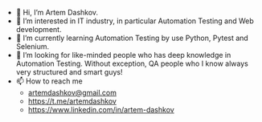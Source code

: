 - 👋 Hi, I’m Artem Dashkov.
- 👀 I’m interested in IT industry, in particular Automation Testing and Web development.
- 🌱 I’m currently learning Automation Testing by use Python, Pytest and Selenium.
- 💞️ I’m looking for like-minded people who has deep knowledge in Automation Testing. Without exception, QA people who I know always very structured and smart guys!
- 📫 How to reach me
  - artemdashkov@gmail.com
  - https://t.me/artemdashkov
  - https://www.linkedin.com/in/artem-dashkov

<!---
artemdashkov/artemdashkov is a ✨ special ✨ repository because its `README.md` (this file) appears on your GitHub profile.
You can click the Preview link to take a look at your changes.
--->
